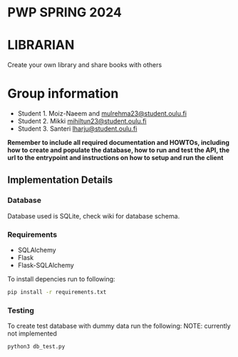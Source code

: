 # PWP SPRING 2024
# LIBRARIAN
Create your own library and share books with others

# Group information
* Student 1. Moiz-Naeem and mulrehma23@student.oulu.fi
* Student 2. Mikki mihiltun23@student.oulu.fi
* Student 3. Santeri lharju@student.oulu.fi

__Remember to include all required documentation and HOWTOs, including how to create and populate the database, how to run and test the API, the url to the entrypoint and instructions on how to setup and run the client__


## Implementation Details
### Database
Database used is SQLite, check wiki for database schema.

### Requirements
* SQLAlchemy
* Flask
* Flask-SQLAlchemy

To install depencies run to following:
```bash
pip install -r requirements.txt
```
### Testing
To create test database with dummy data run the following:
NOTE: currently not implemented
```
python3 db_test.py
```
